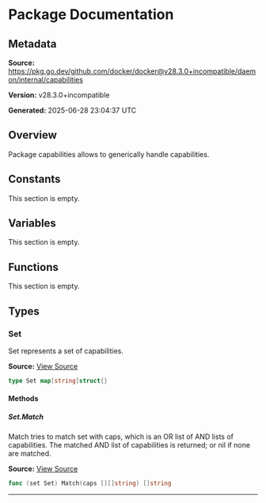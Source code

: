 # Package Documentation

## Metadata

**Source:** https://pkg.go.dev/github.com/docker/docker@v28.3.0+incompatible/daemon/internal/capabilities

**Version:** v28.3.0+incompatible

**Generated:** 2025-06-28 23:04:37 UTC

## Overview

Package capabilities allows to generically handle capabilities.


## Constants

This section is empty.

## Variables

This section is empty.

## Functions

This section is empty.

## Types

### Set

Set represents a set of capabilities.

**Source:** [View Source](https://github.com/docker/docker/blob/v28.3.0/daemon/internal/capabilities/caps.go#L5)  

```go
type Set map[string]struct{}
```

#### Methods

##### Set.Match

Match tries to match set with caps, which is an OR list of AND lists of capabilities.
The matched AND list of capabilities is returned; or nil if none are matched.

**Source:** [View Source](https://github.com/docker/docker/blob/v28.3.0/daemon/internal/capabilities/caps.go#L9)  

```go
func (set Set) Match(caps [][]string) []string
```

---

